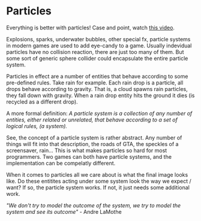 # Particles

Everything is better with particles! Case and point, watch [this video](https://www.youtube.com/watch?v=VfDyFucRbw8). 

Explosions, sparks, underwater bubbles, other special fx, particle systems in modern games are used to add eye-candy to a game. Usually indevidual particles have no collision reaction, there are just too many of them. But some sort of generic sphere collider could encapsulate the entire particle system.

Particles in effect are a number of entities that behave according to some pre-defined rules. Take rain for example. Each rain drop is a particle, all drops behave according to gravity. That is, a cloud spawns rain particles, they fall down with gravity. When a rain drop entity hits the ground it dies (is recycled as a different drop).

A more formal definition: _A particle system is a collection of any number of entities, either related or unrelated, that behave according to a set of logical rules, (a system)._

See, the concept of a particle system is rather abstract. Any number of things will fit into that description, the roads of GTA, the speckles of a screensaver, rain... This is what makes particles so hard for most programmers. Two games can both have particle systems, and the implementation can be compelatly different. 

When it comes to particles all we care about is what the final image looks like. Do these entitites acting under some system look the way we expect / want? If so, the particle system works. If not, it just needs some additional work.

_"We don't try to model the outcome of the system, we try to model the system and see its outcome"_ - Andre LaMothe